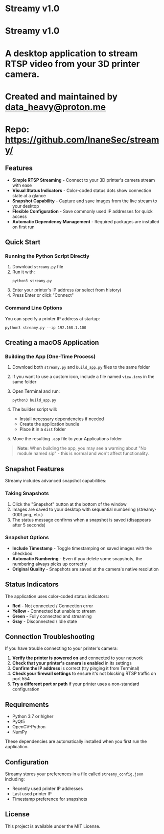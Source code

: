 # Streamy v1.0

# Streamy v1.0
# A desktop application to stream RTSP video from your 3D printer camera.
# Created and maintained by data_heavy@proton.me
# Repo: https://github.com/InaneSec/streamy/


## Features

- **Simple RTSP Streaming** - Connect to your 3D printer's camera stream with ease
- **Visual Status Indicators** - Color-coded status dots show connection state at a glance
- **Snapshot Capability** - Capture and save images from the live stream to your desktop
- **Flexible Configuration** - Save commonly used IP addresses for quick access
- **Automatic Dependency Management** - Required packages are installed on first run

## Quick Start

### Running the Python Script Directly

1. Download `streamy.py` file
2. Run it with:
   ```
   python3 streamy.py
   ```
3. Enter your printer's IP address (or select from history)
4. Press Enter or click "Connect"

### Command Line Options

You can specify a printer IP address at startup:
```
python3 streamy.py --ip 192.168.1.100
```

## Creating a macOS Application

### Building the App (One-Time Process)

1. Download both `streamy.py` and `build_app.py` files to the same folder
2. If you want to use a custom icon, include a file named `view.icns` in the same folder
3. Open Terminal and run:
   ```
   python3 build_app.py
   ```
4. The builder script will:
   - Install necessary dependencies if needed
   - Create the application bundle
   - Place it in a `dist` folder

5. Move the resulting `.app` file to your Applications folder

> **Note:** When building the app, you may see a warning about "No module named sip" - this is normal and won't affect functionality.

## Snapshot Features

Streamy includes advanced snapshot capabilities:

### Taking Snapshots

1. Click the "Snapshot" button at the bottom of the window
2. Images are saved to your desktop with sequential numbering (streamy-0001.png, etc.)
3. The status message confirms when a snapshot is saved (disappears after 5 seconds)

### Snapshot Options

- **Include Timestamp** - Toggle timestamping on saved images with the checkbox
- **Automatic Numbering** - Even if you delete some snapshots, the numbering always picks up correctly
- **Original Quality** - Snapshots are saved at the camera's native resolution

## Status Indicators

The application uses color-coded status indicators:

- **Red** - Not connected / Connection error
- **Yellow** - Connected but unable to stream
- **Green** - Fully connected and streaming
- **Gray** - Disconnected / Idle state

## Connection Troubleshooting

If you have trouble connecting to your printer's camera:

1. **Verify the printer is powered on** and connected to your network
2. **Check that your printer's camera is enabled** in its settings
3. **Confirm the IP address** is correct (try pinging it from Terminal)
4. **Check your firewall settings** to ensure it's not blocking RTSP traffic on port 554
5. **Try a different port or path** if your printer uses a non-standard configuration

## Requirements

- Python 3.7 or higher
- PyQt5
- OpenCV-Python
- NumPy

These dependencies are automatically installed when you first run the application.

## Configuration

Streamy stores your preferences in a file called `streamy_config.json` including:

- Recently used printer IP addresses
- Last used printer IP
- Timestamp preference for snapshots

## License

This project is available under the MIT License.
